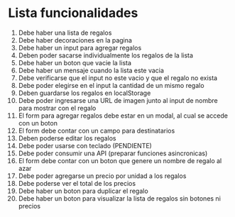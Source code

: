 # Lista funcionalidades

1. Debe haber una lista de regalos
2. Debe haber decoraciones en la pagina
3. Debe haber un input para agregar regalos
4. Deben poder sacarse individualmente los regalos de la lista
5. Debe haber un boton que vacie la lista
6. Debe haber un mensaje cuando la lista este vacia
7. Debe verificarse que el input no este vacio y que el regalo no exista
8. Debe poder elegirse en el input la cantidad de un mismo regalo
9. Deben guardarse los regalos en localStorage
10. Debe poder ingresarse una URL de imagen junto al input de nombre para mostrar con el regalo
11. El form para agregar regalos debe estar en un modal, al cual se accede con un boton
12. El form debe contar con un campo para destinatarios
13. Deben poderse editar los regalos
14. Debe poder usarse con teclado (PENDIENTE)
15. Debe poder consumir una API (preparar funciones asincronicas)
16. El form debe contar con un boton que genere un nombre de regalo al azar
17. Debe poder agregarse un precio por unidad a los regalos
18. Debe poderse ver el total de los precios
19. Debe haber un boton para duplicar el regalo
20. Debe haber un boton para visualizar la lista de regalos sin botones ni precios